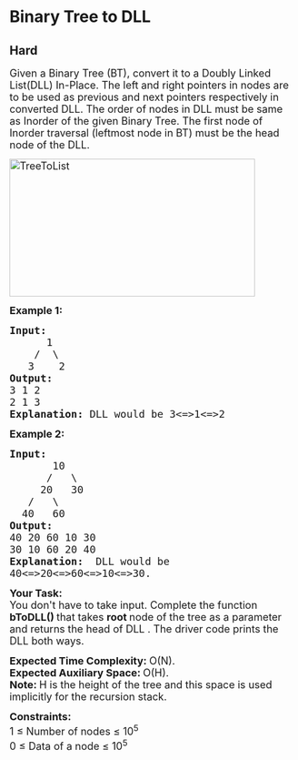# Binary Tree to DLL
## Hard
<div class="problems_problem_content__Xm_eO" style="user-select: auto;"><p style="user-select: auto;"><span style="font-size: 18px; user-select: auto;">Given a Binary Tree (BT), convert it to a Doubly Linked List(DLL) In-Place. The left and right pointers in nodes are to be used as previous and next pointers respectively in converted DLL. The order of nodes in DLL must be same as Inorder of the given Binary Tree. The first node of Inorder traversal (leftmost node in BT) must be the head node of the DLL.</span></p>

<p style="user-select: auto;"><span style="font-size: 18px; user-select: auto;"><img alt="TreeToList" src="http://www.geeksforgeeks.org/wp-content/uploads/TreeToList.png" style="height: 242px; width: 432px; user-select: auto;"></span></p>

<p style="user-select: auto;"><span style="font-size: 18px; user-select: auto;"><strong style="user-select: auto;">Example 1:</strong></span></p>

<pre style="user-select: auto;"><span style="font-size: 18px; user-select: auto;"><strong style="user-select: auto;">Input:
</strong>&nbsp;&nbsp;&nbsp;&nbsp;&nbsp;&nbsp;1
 &nbsp;&nbsp;&nbsp;/&nbsp; \
 &nbsp;&nbsp;3&nbsp;&nbsp;&nbsp; 2
<strong style="user-select: auto;">Output:
</strong>3 1 2 </span>
<span style="font-size: 18px; user-select: auto;">2 1 3 <strong style="user-select: auto;">
Explanation:</strong> DLL would be 3&lt;=&gt;1&lt;=&gt;2</span>
</pre>

<p style="user-select: auto;"><span style="font-size: 18px; user-select: auto;"><strong style="user-select: auto;">Example 2:</strong></span></p>

<pre style="user-select: auto;"><span style="font-size: 18px; user-select: auto;"><strong style="user-select: auto;">Input:
</strong>&nbsp;&nbsp;&nbsp;&nbsp;&nbsp;&nbsp; 10
 &nbsp;&nbsp;&nbsp;&nbsp; /&nbsp;&nbsp; \
     20&nbsp;&nbsp; 30
 &nbsp; /&nbsp;&nbsp; \
 &nbsp;40&nbsp;&nbsp; 60
<strong style="user-select: auto;">Output:
</strong>40 20 60 10 30 </span>
<span style="font-size: 18px; user-select: auto;">30 10 60 20 40<strong style="user-select: auto;">
Explanation: </strong> DLL would be 
40&lt;=&gt;20&lt;=&gt;60&lt;=&gt;10&lt;=&gt;30.</span></pre>

<p style="user-select: auto;"><strong style="user-select: auto;"><span style="font-size: 18px; user-select: auto;">Your Task:</span></strong><br style="user-select: auto;">
<span style="font-size: 18px; user-select: auto;">You don't have to take input. Complete the function <strong style="user-select: auto;">bToDLL()&nbsp;</strong>that takes <strong style="user-select: auto;">root&nbsp;</strong>node of the tree as a parameter and returns the head of DLL . The driver code prints the DLL both ways.</span></p>

<p style="user-select: auto;"><span style="font-size: 18px; user-select: auto;"><strong style="user-select: auto;">Expected Time Complexity:&nbsp;</strong>O(N).<br style="user-select: auto;">
<strong style="user-select: auto;">Expected Auxiliary Space:&nbsp;</strong>O(H).<br style="user-select: auto;">
<strong style="user-select: auto;">Note: </strong>H is the height of the tree and this space is used implicitly for the recursion stack.</span></p>

<p style="user-select: auto;"><span style="font-size: 18px; user-select: auto;"><strong style="user-select: auto;">Constraints:</strong><br style="user-select: auto;">
1 ≤ Number of nodes ≤ 10<sup style="user-select: auto;">5</sup><br style="user-select: auto;">
0 ≤ Data of a node ≤ 10<sup style="user-select: auto;">5</sup></span></p>
</div>